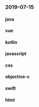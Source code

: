 ### 2019-07-15

#### java

#### vue

#### kotlin

#### javascript

#### css

#### objective-c

#### swift

#### html

